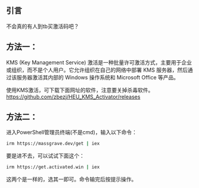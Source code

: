## 引言

不会真的有人到tb买激活码吧？

## 方法一：

KMS (Key Management Service) 激活是一种批量许可激活方式，主要用于企业或组织，而不是个人用户。它允许组织在自己的网络中部署 KMS 服务器，然后通过该服务器激活其内部的 Windows 操作系统和 Microsoft Office 等产品。

使用KMS激活，可下载下面网址的软件，注意要关掉杀毒软件。
https://github.com/zbezj/HEU_KMS_Activator/releases

## 方法二：

进入PowerShell管理员终端(不是cmd)，输入以下命令：
```bash
irm https://massgrave.dev/get | iex
```
要是进不去，可以试试下面这个：
```bash
irm https://get.activated.win | iex
```
这两个是一样的，选其一即可。命令输完后按提示操作。
